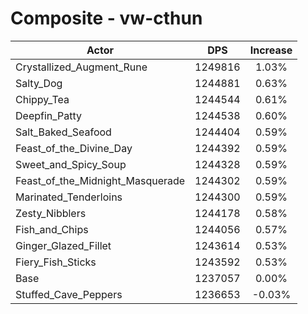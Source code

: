 # Composite - vw-cthun
| Actor | DPS | Increase |
|---|:---:|:---:|
|Crystallized_Augment_Rune|1249816|1.03%|
|Salty_Dog|1244881|0.63%|
|Chippy_Tea|1244544|0.61%|
|Deepfin_Patty|1244538|0.60%|
|Salt_Baked_Seafood|1244404|0.59%|
|Feast_of_the_Divine_Day|1244392|0.59%|
|Sweet_and_Spicy_Soup|1244328|0.59%|
|Feast_of_the_Midnight_Masquerade|1244302|0.59%|
|Marinated_Tenderloins|1244300|0.59%|
|Zesty_Nibblers|1244178|0.58%|
|Fish_and_Chips|1244056|0.57%|
|Ginger_Glazed_Fillet|1243614|0.53%|
|Fiery_Fish_Sticks|1243592|0.53%|
|Base|1237057|0.00%|
|Stuffed_Cave_Peppers|1236653|-0.03%|
